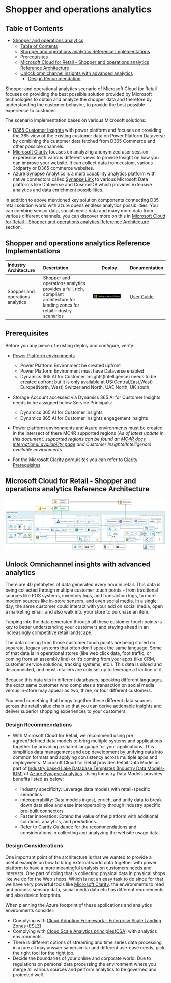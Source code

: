 # Shopper and operations analytics

## Table of Contents

- [Shopper and operations analytics](#shopper-and-operations-analytics)
  - [Table of Contents](#table-of-contents)
  - [Shopper and operations analytics Reference Implementations](#shopper-and-operations-analytics-reference-implementations)
  - [Prerequisites](#prerequisites)
  - [Microsoft Cloud  for Retail - Shopper and operations analytics Reference Architecture](#microsoft-cloud-for-retail---shopper-and-operations-analytics-reference-architecture)
  - [Unlock omnichannel insights with advanced analytics](#unlock-omnichannel-insights-with-advanced-analytics)
    - [Design Recommendation](#design-recommendation)

Shopper and operational analytics scenario of Microsoft Cloud for Retail focuses on providing the best possible solution provided by Microsoft technologies to obtain  and analyze the shopper data and therefore by understanding the customer behavior, to provide the best possible experience to customer.

The scenario implementation bases on various Microsoft solutions:
- [D365 Customer Insights](https://dynamics.microsoft.com/ai/customer-insights/) with  power platform and focuses on providing the 365 view of the existing customer data on Power Platform Dataverse by combining the customer data fetched from D365 Commerce and other possible channels.
- [Microsoft Clarity](https://clarity.microsoft.com/) focuses on analyzing anonymized user session experience with various different views to provide Insight on how you can improve your  website. It can collect data from custom, various 3rdparty or D365 commerce websites.
- [Azure Synapse Analytics](https://docs.microsoft.com/azure/synapse-analytics/overview-what-is) is a multi capability analytics platform with native connectors called [Synapse Link](https://docs.microsoft.com/en-us/power-apps/maker/data-platform/azure-synapse-link-synapse?context=/azure/synapse-analytics/context/context) to various Microsoft Data platforms like Dataverse and CosmosDB
which provides extensive analytics and data enrichment possibilities.

In addition to above mentioned key solution components connecting D35 retail solution world with azure opens endless analytics possibilities. You can combine sensor data, social media data and many more data from various different channels.
you can discover more on this in [Microsoft Cloud  for Retail - Shopper and operations analytics Reference Architecture](#microsoft-cloud-for-retail---shopper-and-operations-analytics-reference-architecture) section.

## Shopper and operations analytics Reference Implementations

| Industry Architecture | Description | Deploy | Documentation
|:----------------------|:------------|--------|--------------|
| Shopper and operations analytics | Shopper and operations analytics provides a full, rich, compliant architecture for landing zones for retail industry scenarios |[![Deploy To Microsoft Cloud](./media/deploytomicrosoftcloud.svg)](https://solutions.microsoft.com/Microsoft%20Cloud%20for%20Retail) | [User Guide](./referenceImplementation/readme.md)

## Prerequisites

Before you  any piece of existing deploy and configure, verify:

- [Power Platform environments](https://github.com/microsoft/industry/tree/main/foundations/powerPlatform)
  - Power Platform Environment be created upfront
  - Power Platform Environment must have Dataverse enabled
  - Dynamics 365 AI for Customer Insights​(Intelligence)​ needs to be created upfront but it is only available at US(Central,East,West) Europe(North, West) Switzerland North, UAE North, UK south​.
- Storage Account​ accessed via Dynamics 365 AI for Customer Insights​  needs to be assigned below Service Principals:
  - Dynamics 365 AI for Customer Insights​
  - Dynamics 365 AI for Customer Insights engagement insights​

- Power platform environments and Azure environments must be created in the intersect of there MC4R supported regions (*As of latest update in this document, supported regions can be found at: [MC4R docs international availability page](https://docs.microsoft.com/en-us/industry/retail/availability) and Customer Insights(Intelligence)​ available environments*

- For the Microsoft Clarity perquisites you can refer to [Clarity Prerequisites](clarity/README.md#prerequisites)

## Microsoft Cloud  for Retail - Shopper and operations analytics Reference Architecture

![Shopper and operations analytics Reference Architecture](./media/rsoas_architecture.png)

## Unlock Omnichannel insights with advanced analytics

There are 40 petabytes of data generated every hour in retail. This data is being collected through multiple customer touch points - from traditional sources like POS systems, inventory logs, and transaction logs, to more modern sources like in-store sensors, and even social media. In a single day, the same customer could interact with your add on social media, open a marketing email, and also walk into your store to purchase an item.

Tapping into the data generated through all these customer touch points is key to better understanding your customers and staying ahead in an increasingly competitive retail landscape.

The data coming from those customer touch points are being stored on separate, legacy systems that often don’t speak the same language. Some of that data is in operational stores (like web click data, foot traffic, or coming from an assembly line) or it’s coming from your apps (like CRM, customer service solutions, tracking systems, etc.). This data is siloed and disconnected, and most retailers are only set up to leverage a fraction of it.

Because this data sits in different databases, speaking different languages, the exact same customer who completes a transaction on social media versus in-store may appear as two, three, or four different customers.

You need something that brings together these different data sources across the retail value chain so that you can derive actionable insights and deliver superior shopping experiences to your customers.

### Design Recommendations

- With Microsoft Cloud for Retail, we recommend using pre agreed/defined data models to bring multiple systems and applications together by providing a shared language for your applications. This simplifies data management and app development by unifying data into common formats and applying consistency across multiple apps and deployments. Microsoft Cloud for Retail provides Retail Data Model as part of [Industry based Lake Database Templates (Industry Data Models-IDM)](https://techcommunity.microsoft.com/t5/azure-synapse-analytics-blog/database-templates-in-azure-synapse-analytics/ba-p/2929112) of [Azure Synapse Analytics](https://docs.microsoft.com/azure/synapse-analytics/overview-what-is). Using Industry Data Models provides benefits listed as below:

  - Industry specificity: Leverage data models with retail-specific semantics
  - Interoperability: Data models ingest, enrich, and unify data to break down data silos and ease interoperability through industry specific pre-built connectors
  - Faster innovation: Extend the value of the platform with additional solutions, analytics, and predictions.
  - Refer to [Clarity Guidance](clarity/README.md#prerequisites) for the recommendations and considerations in collecting and analyzing the website usage data.

### Design Considerations

One important point of the architecture is that we wanted to provide a useful example on how to bring external world data together with power platform to have a more meaningful analysis on customers needs and interests. One part of doing that is collecting physical data in physical shops like we do for the Web shops. Which is not an easy task to do since for that we have very powerful tools like [Microsoft Clarity](https://clarity.microsoft.com/).
the environments to read and process sensory data, social media data etc has different requirements and also device footprints.

When planning the  Azure footprint of these applications and analytics environments consider:

- Complying with [Cloud Adoption Framework - Enterprise Scale Landing Zones (ESLZ)](https://docs.microsoft.com/en-us/azure/cloud-adoption-framework/ready/enterprise-scale/)
- Complying with [Cloud Scale Analytics principles(CSA)](https://docs.microsoft.com/en-us/azure/cloud-adoption-framework/scenarios/cloud-scale-analytics/) with analytics environments
- There is different options of streaming and time series data processing in azure all may answer same/similar and different use-case needs, pick the right tool for the right job.
- Decide the boundaries of your online and corporate world. Due to regulations on personal data processing the environment where you merge all various sources and perform analytics to be governed and protected well.